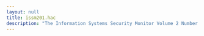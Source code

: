 ```yaml
---
layout: null
title: issm201.hac
description: "The Information Systems Security Monitor Volume 2 Number 1"
---
```

